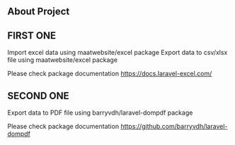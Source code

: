 

## About Project

## FIRST ONE
Import excel data using maatwebsite/excel package
Export data to csv/xlsx file using maatwebsite/excel package

Please check package documentation https://docs.laravel-excel.com/

## SECOND ONE

Export data to PDF file using barryvdh/laravel-dompdf package

Please check package documentation https://github.com/barryvdh/laravel-dompdf




